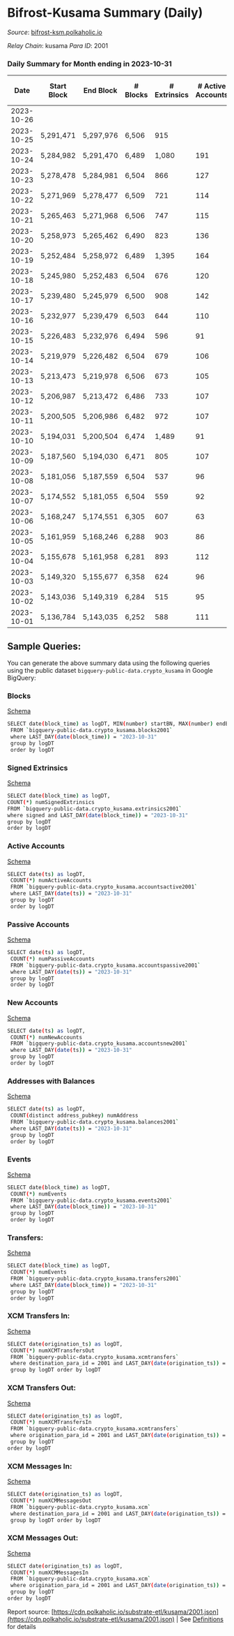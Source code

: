 # Bifrost-Kusama Summary (Daily)

_Source_: [bifrost-ksm.polkaholic.io](https://bifrost-ksm.polkaholic.io)

*Relay Chain*: kusama
*Para ID*: 2001



### Daily Summary for Month ending in 2023-10-31


| Date    | Start Block | End Block | # Blocks | # Extrinsics | # Active Accounts | # Passive Accounts | # New Accounts | # Addresses | # Events  | # Transfers ($USD) | # XCM Transfers In ($USD) | # XCM Transfers Out ($USD) | # XCM In | # XCM Out | Issues |
|---------|-------------|-----------|----------|--------------|-------------------|--------------------|----------------|-------------|-----------|--------------------|---------------------------|----------------------------|----------|-----------|--------|
| 2023-10-26 |  |  |  |  |  |  |  |  |  |   |   |   |  |  |  |
| 2023-10-25 | 5,291,471 | 5,297,976 | 6,506 | 915 |  |  |  |  | 43,395 | 10,904 ($78,940.50) | 35 ($8,514.45) | 12 ($6,184.42) | 43 | 44 |  |
| 2023-10-24 | 5,284,982 | 5,291,470 | 6,489 | 1,080 | 191 | 525 | 30 | 102,627 | 42,735 | 10,205 ($127,476.36) | 67 ($10,371.27) | 55 ($1,488.73) | 141 | 90 |  |
| 2023-10-23 | 5,278,478 | 5,284,981 | 6,504 | 866 | 127 | 515 | 16 | 102,601 | 43,325 | 10,910 ($51,935.58) | 58 ($1,831.71) | 22 ($792.98) | 125 | 90 |  |
| 2023-10-22 | 5,271,969 | 5,278,477 | 6,509 | 721 | 114 | 506 | 24 | 102,585 | 41,900 | 10,905 ($43,725.92) | 45 ($7,119.77) | 19 ($2,684.55) | 89 | 57 |  |
| 2023-10-21 | 5,265,463 | 5,271,968 | 6,506 | 747 | 115 | 507 | 28 | 102,562 | 42,210 | 10,938 ($34,733.50) | 55 ($1,391.95) | 23 ($2,287.25) | 97 | 68 |  |
| 2023-10-20 | 5,258,973 | 5,265,462 | 6,490 | 823 | 136 | 499 | 24 | 102,535 | 42,961 | 10,986 ($106,231.24) | 55 ($15,305.05) | 21 ($46,640.91) | 95 | 73 |  |
| 2023-10-19 | 5,252,484 | 5,258,972 | 6,489 | 1,395 | 164 | 502 | 26 | 102,511 | 49,669 | 12,095 ($414,179.53) | 54 ($51,240.18) | 27 ($6,722.05) | 88 | 84 |  |
| 2023-10-18 | 5,245,980 | 5,252,483 | 6,504 | 676 | 120 | 499 | 16 | 102,487 | 40,459 | 10,334 ($143,908.64) | 31 ($1,779.01) | 9 ($350.20) | 57 | 50 |  |
| 2023-10-17 | 5,239,480 | 5,245,979 | 6,500 | 908 | 142 | 508 | 31 | 102,478 | 42,842 | 10,731 ($82,032.16) | 63 ($9,858.02) | 24 ($2,027.45) | 92 | 73 |  |
| 2023-10-16 | 5,232,977 | 5,239,479 | 6,503 | 644 | 110 | 475 | 14 | 102,448 | 41,071 | 10,765 ($341,857.49) | 41 ($1,483.72) | 9 ($235.97) | 49 | 51 |  |
| 2023-10-15 | 5,226,483 | 5,232,976 | 6,494 | 596 | 91 | 505 | 22 | 102,435 | 40,579 | 10,788 ($16,620.68) | 33 ($1,471.00) | 13 ($1,116.52) | 50 | 59 |  |
| 2023-10-14 | 5,219,979 | 5,226,482 | 6,504 | 679 | 106 | 496 | 19 | 102,413 | 41,479 | 10,849 ($26,533.21) | 43 ($1,176.78) | 9 ($844.31) | 79 | 60 |  |
| 2023-10-13 | 5,213,473 | 5,219,978 | 6,506 | 673 | 105 | 491 | 10 | 102,395 | 41,331 | 10,874 ($30,652.35) | 36 ($1,026.89) | 16 ($15,902.29) | 66 | 56 |  |
| 2023-10-12 | 5,206,987 | 5,213,472 | 6,486 | 733 | 107 | 477 | 6 | 102,386 | 40,359 | 10,078 ($36,573.08) | 38 ($3,584.55) | 11 ($241.74) | 64 | 78 |  |
| 2023-10-11 | 5,200,505 | 5,206,986 | 6,482 | 972 | 107 | 478 | 4 | 102,380 | 48,658 | 12,989 ($251,786.26) | 44 ($3,358.69) | 10 ($781.88) | 82 | 74 |  |
| 2023-10-10 | 5,194,031 | 5,200,504 | 6,474 | 1,489 | 91 | 503 | 9 | 102,378 | 52,324 | 12,178 ($101,669.11) | 41 ($22,973.59) | 15 ($9,350.70) | 104 | 113 |  |
| 2023-10-09 | 5,187,560 | 5,194,030 | 6,471 | 805 | 107 | 471 | 3 | 102,371 | 42,279 | 10,690 ($401,716.26) | 18 ($1,060.42) | 7 ($5,955.60) | 30 | 33 |  |
| 2023-10-08 | 5,181,056 | 5,187,559 | 6,504 | 537 | 96 | 473 | 4 | 102,380 | 39,878 | 10,635 ($35,815.61) | 9 ($6,673.43) | 6 ($2,888.28) | 19 | 23 |  |
| 2023-10-07 | 5,174,552 | 5,181,055 | 6,504 | 559 | 92 | 474 | 2 | 102,377 | 40,213 | 10,575 ($3,681.93) | 6 ($243.75) | 6 ($283.29) | 20 | 30 |  |
| 2023-10-06 | 5,168,247 | 5,174,551 | 6,305 | 607 | 63 | 500 | 5 | 102,378 | 38,855 | 9,970 ($16,870.11) | 7 ($488.70) | 3 ($101.72) | 9 | 21 |  |
| 2023-10-05 | 5,161,959 | 5,168,246 | 6,288 | 903 | 86 | 476 | 3 | 102,375 | 42,414 | 11,201 ($185,916.67) | 5 ($1,504.30) | 5 ($2,800.12) | 19 | 28 |  |
| 2023-10-04 | 5,155,678 | 5,161,958 | 6,281 | 893 | 112 | 485 | 6 | 102,372 | 40,024 | 9,896 ($56,926.57) | 20 ($2,202.45) | 13 ($5,598.56) | 35 | 53 |  |
| 2023-10-03 | 5,149,320 | 5,155,677 | 6,358 | 624 | 96 | 479 | 4 | 102,367 | 40,063 | 10,744 ($36,647.12) | 22 ($12,070.44) | 7 ($509.67) | 44 | 36 |  |
| 2023-10-02 | 5,143,036 | 5,149,319 | 6,284 | 515 | 95 | 475 | 6 | 102,365 | 36,997 | 9,665 ($29,957.76) | 13 ($2,220.97) | 8 ($383.83) | 29 | 26 |  |
| 2023-10-01 | 5,136,784 | 5,143,035 | 6,252 | 588 | 111 | 477 | 9 | 102,360 | 38,019 | 10,019 ($197,220.22) | 23 ($78,164.39) | 10 ($2,968.30) | 36 | 21 |  |

## Sample Queries:
You can generate the above summary data using the following queries using the public dataset `bigquery-public-data.crypto_kusama` in Google BigQuery:


### Blocks 

[Schema](https://github.com/colorfulnotion/substrate-etl/blob/main/schema/blocks.json)

```bash
SELECT date(block_time) as logDT, MIN(number) startBN, MAX(number) endBN, COUNT(*) numBlocks 
 FROM `bigquery-public-data.crypto_kusama.blocks2001`  
 where LAST_DAY(date(block_time)) = "2023-10-31" 
 group by logDT 
 order by logDT
```

### Signed Extrinsics 

[Schema](https://github.com/colorfulnotion/substrate-etl/blob/main/schema/extrinsics.json)

```bash
SELECT date(block_time) as logDT, 
COUNT(*) numSignedExtrinsics 
FROM `bigquery-public-data.crypto_kusama.extrinsics2001`  
where signed and LAST_DAY(date(block_time)) = "2023-10-31" 
group by logDT 
order by logDT
```

### Active Accounts 

[Schema](https://github.com/colorfulnotion/substrate-etl/blob/main/schema/accountsactive.json)

```bash
SELECT date(ts) as logDT, 
 COUNT(*) numActiveAccounts 
 FROM `bigquery-public-data.crypto_kusama.accountsactive2001` 
 where LAST_DAY(date(ts)) = "2023-10-31" 
 group by logDT 
 order by logDT
```

### Passive Accounts 

[Schema](https://github.com/colorfulnotion/substrate-etl/blob/main/schema/accountspassive.json)

```bash
SELECT date(ts) as logDT, 
 COUNT(*) numPassiveAccounts 
 FROM `bigquery-public-data.crypto_kusama.accountspassive2001` 
 where LAST_DAY(date(ts)) = "2023-10-31" 
 group by logDT 
 order by logDT
```

### New Accounts 

[Schema](https://github.com/colorfulnotion/substrate-etl/blob/main/schema/accountsnew.json)

```bash
SELECT date(ts) as logDT, 
 COUNT(*) numNewAccounts 
 FROM `bigquery-public-data.crypto_kusama.accountsnew2001` 
 where LAST_DAY(date(ts)) = "2023-10-31" 
 group by logDT
 order by logDT
```

### Addresses with Balances 

[Schema](https://github.com/colorfulnotion/substrate-etl/blob/main/schema/balances.json)

```bash
SELECT date(ts) as logDT,
 COUNT(distinct address_pubkey) numAddress 
 FROM `bigquery-public-data.crypto_kusama.balances2001` 
 where LAST_DAY(date(ts)) = "2023-10-31" 
 group by logDT 
 order by logDT
```

### Events 

[Schema](https://github.com/colorfulnotion/substrate-etl/blob/main/schema/events.json)

```bash
SELECT date(block_time) as logDT, 
 COUNT(*) numEvents 
 FROM `bigquery-public-data.crypto_kusama.events2001` 
 where LAST_DAY(date(block_time)) = "2023-10-31" 
 group by logDT 
 order by logDT
```

### Transfers:

[Schema](https://github.com/colorfulnotion/substrate-etl/blob/main/schema/transfers.json)

```bash
SELECT date(block_time) as logDT, 
 COUNT(*) numEvents 
 FROM `bigquery-public-data.crypto_kusama.transfers2001` 
 where LAST_DAY(date(block_time)) = "2023-10-31" 
 group by logDT 
 order by logDT
```

### XCM Transfers In: 

[Schema](https://github.com/colorfulnotion/substrate-etl/blob/main/schema/xcmtransfers.json)

```bash
SELECT date(origination_ts) as logDT, 
 COUNT(*) numXCMTransfersOut 
 FROM `bigquery-public-data.crypto_kusama.xcmtransfers` 
 where destination_para_id = 2001 and LAST_DAY(date(origination_ts)) = "2023-10-31" 
 group by logDT order by logDT
```

### XCM Transfers Out: 

[Schema](https://github.com/colorfulnotion/substrate-etl/blob/main/schema/xcmtransfers.json)

```bash
SELECT date(origination_ts) as logDT, 
 COUNT(*) numXCMTransfersIn 
 FROM `bigquery-public-data.crypto_kusama.xcmtransfers` 
 where origination_para_id = 2001 and LAST_DAY(date(origination_ts)) = "2023-10-31" 
 group by logDT 
order by logDT
```

### XCM Messages In: 

[Schema](https://github.com/colorfulnotion/substrate-etl/blob/main/schema/xcm.json)

```bash
SELECT date(origination_ts) as logDT, 
 COUNT(*) numXCMMessagesOut 
 FROM `bigquery-public-data.crypto_kusama.xcm` 
 where destination_para_id = 2001 and LAST_DAY(date(origination_ts)) = "2023-10-31" 
 group by logDT order by logDT
```

### XCM Messages Out: 

[Schema](https://github.com/colorfulnotion/substrate-etl/blob/main/schema/xcm.json)

```bash
SELECT date(origination_ts) as logDT, 
 COUNT(*) numXCMMessagesIn 
 FROM `bigquery-public-data.crypto_kusama.xcm` 
 where origination_para_id = 2001 and LAST_DAY(date(origination_ts)) = "2023-10-31" 
 group by logDT 
order by logDT
```


Report source: [https://cdn.polkaholic.io/substrate-etl/kusama/2001.json](https://cdn.polkaholic.io/substrate-etl/kusama/2001.json) | See [Definitions](/DEFINITIONS.md) for details
